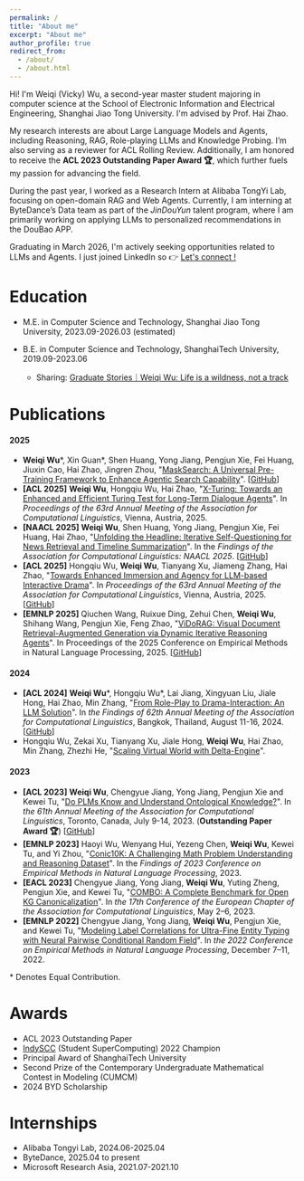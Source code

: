 ```yaml
---
permalink: /
title: "About me"
excerpt: "About me"
author_profile: true
redirect_from: 
  - /about/
  - /about.html
---
```


Hi! I'm Weiqi (Vicky) Wu, a second-year master student majoring in computer science at the School of Electronic Information and Electrical Engineering, Shanghai Jiao Tong University. I'm advised by Prof. Hai Zhao.

My research interests are about Large Language Models and Agents, including Reasoning, RAG, Role-playing LLMs and Knowledge Probing. I’m also serving as a reviewer for ACL Rolling Review. Additionally, I am honored to receive the **ACL 2023 Outstanding Paper Award 🏆**, which further fuels my passion for advancing the field. 

During the past year, I worked as a Research Intern at Alibaba TongYi Lab, focusing on open-domain RAG and Web Agents. Currently, I am interning at ByteDance’s Data team as part of the *JinDouYun* talent program, where I am primarily working on applying LLMs to personalized recommendations in the DouBao APP. 

Graduating in March 2026, I'm actively seeking opportunities related to LLMs and Agents. I just joined LinkedIn so 👉 [Let's connect !](linkedin.com/in/weiqi-wu-08337a34b) 

Education
======
* M.E. in Computer Science and Technology, Shanghai Jiao Tong University, 2023.09-2026.03 (estimated)

* B.E. in Computer Science and Technology, ShanghaiTech University, 2019.09-2023.06
  * Sharing: [Graduate Stories｜Weiqi Wu: Life is a wildness, not a track](https://www.shanghaitech.edu.cn/eng/2023/0706/c1260a1079163/page.htm)


# Publications

#### 2025

- **Weiqi Wu**\*, Xin Guan\*, Shen Huang, Yong Jiang, Pengjun Xie, Fei Huang, Jiuxin Cao, Hai Zhao, Jingren Zhou, "[MaskSearch: A Universal Pre-Training Framework to Enhance Agentic Search Capability](https://arxiv.org/abs/2505.20285)". [[GitHub](https://github.com/Alibaba-NLP/MaskSearch)]
- **[ACL 2025]** **Weiqi Wu**, Hongqiu Wu, Hai Zhao, "[X-Turing: Towards an Enhanced and Efficient Turing Test for Long-Term Dialogue Agents](https://aclanthology.org/2025.acl-long.293/)". In *Proceedings of the 63rd Annual Meeting of the Association for Computational Linguistics*, Vienna, Austria, 2025.
- **[NAACL 2025]** **Weiqi Wu**, Shen Huang, Yong Jiang, Pengjun Xie, Fei Huang, Hai Zhao, "[Unfolding the Headline: Iterative Self-Questioning for News Retrieval and Timeline Summarization](https://aclanthology.org/2025.findings-naacl.248/)". In the *Findings of the Association for Computational Linguistics: NAACL 2025*. [[GitHub](https://github.com/Alibaba-NLP/CHRONOS)]
- **[ACL 2025]** Hongqiu Wu, **Weiqi Wu**, Tianyang Xu, Jiameng Zhang, Hai Zhao, "[Towards Enhanced Immersion and Agency for LLM-based Interactive Drama]()". In *Proceedings of the 63rd Annual Meeting of the Association for Computational Linguistics*, Vienna, Austria, 2025. [[GitHub](https://github.com/gingasan/interactive-drama)]
- **[EMNLP 2025]** Qiuchen Wang, Ruixue Ding, Zehui Chen, **Weiqi Wu**, Shihang Wang, Pengjun Xie, Feng Zhao, "[ViDoRAG: Visual Document Retrieval-Augmented Generation via Dynamic Iterative Reasoning Agents](https://arxiv.org/pdf/2502.18017)". In Proceedings of the 2025 Conference on Empirical Methods in Natural Language Processing, 2025. [[GitHub](https://github.com/Alibaba-NLP/ViDoRAG)]

#### 2024

- **[ACL 2024]** **Weiqi Wu**\*, Hongqiu Wu\*, Lai Jiang, Xingyuan Liu, Jiale Hong, Hai Zhao, Min Zhang, "[From Role-Play to Drama-Interaction: An LLM Solution](https://aclanthology.org/2024.findings-acl.196.pdf)". In *the Findings of 62th Annual Meeting of the Association for Computational Linguistics*, Bangkok, Thailand, August 11-16, 2024. [[GitHub](https://github.com/vickywu1022/DramaLLM)]
- Hongqiu Wu, Zekai Xu, Tianyang Xu, Jiale Hong, **Weiqi Wu**, Hai Zhao, Min Zhang, Zhezhi He, "[Scaling Virtual World with Delta-Engine](https://arxiv.org/pdf/2408.05842)".

#### 2023

- **[ACL 2023]** **Weiqi Wu**, Chengyue Jiang, Yong Jiang, Pengjun Xie and Kewei Tu, "[Do PLMs Know and Understand Ontological Knowledge?](https://aclanthology.org/2023.acl-long.173.pdf)". In *the 61th Annual Meeting of the Association for Computational Linguistics*, Toronto, Canada, July 9-14, 2023. (**Outstanding Paper Award 🏆**) [[GitHub](https://github.com/vickywu1022/OntoProbe-PLMs)]
- **[EMNLP 2023]** Haoyi Wu, Wenyang Hui, Yezeng Chen, **Weiqi Wu**, Kewei Tu, and Yi Zhou, "[Conic10K: A Challenging Math Problem Understanding and Reasoning Dataset](https://aclanthology.org/2023.findings-emnlp.427.pdf)". In the *Findings of 2023 Conference on Empirical Methods in Natural Language Processing*, 2023.
- **[EACL 2023]** Chengyue Jiang, Yong Jiang, **Weiqi Wu**, Yuting Zheng, Pengjun Xie, and Kewei Tu, "[COMBO: A Complete Benchmark for Open KG Canonicalization](https://aclanthology.org/2023.eacl-main.26.pdf)". In *the 17th Conference of the European Chapter of the Association for Computational Linguistics*, May 2–6, 2023.
- **[EMNLP 2022]** Chengyue Jiang, Yong Jiang, **Weiqi Wu**, Pengjun Xie, and Kewei Tu, "[Modeling Label Correlations for Ultra-Fine Entity Typing with Neural Pairwise Conditional Random Field](https://aclanthology.org/2022.emnlp-main.459.pdf)". In *the 2022 Conference on Empirical Methods in Natural Language Processing*, December 7–11, 2022.

\* Denotes Equal Contribution.

# Awards

- ACL 2023 Outstanding Paper
- [IndySCC](https://sc22.supercomputing.org/program/studentssc/indyscc/) (Student SuperComputing) 2022 Champion
- Principal Award of ShanghaiTech University
- Second Prize of the Contemporary Undergraduate Mathematical Contest in Modeling (CUMCM)
- 2024 BYD Scholarship

# Internships

- Alibaba Tongyi Lab, 2024.06-2025.04
- ByteDance, 2025.04 to present
- Microsoft Research Asia, 2021.07-2021.10

